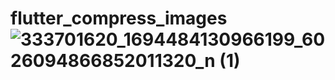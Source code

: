 # flutter_compress_images![333701620_1694484130966199_6026094866852011320_n (1)](https://user-images.githubusercontent.com/53193738/221381606-3092312a-cccb-4f2a-a8ae-0b4b24f2ad75.jpg)
